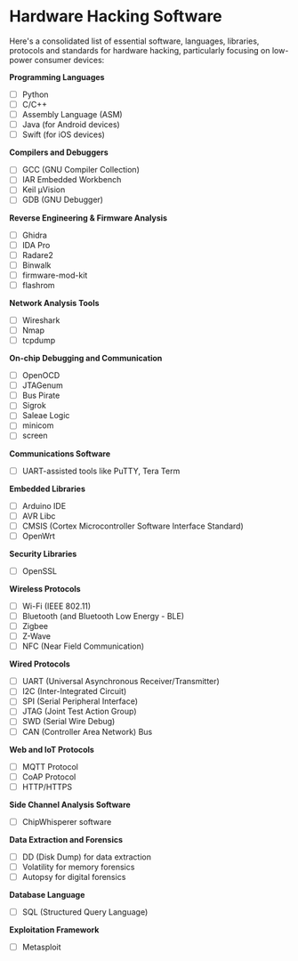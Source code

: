# Hardware Hacking Software

Here's a consolidated list of essential software, languages, libraries, protocols and standards for hardware hacking, particularly focusing on low-power consumer devices:

**Programming Languages**

- [ ] Python
- [ ] C/C++
- [ ] Assembly Language (ASM)
- [ ] Java (for Android devices)
- [ ] Swift (for iOS devices)

**Compilers and Debuggers**

- [ ] GCC (GNU Compiler Collection)
- [ ] IAR Embedded Workbench
- [ ] Keil µVision
- [ ] GDB (GNU Debugger)

**Reverse Engineering & Firmware Analysis**

- [ ] Ghidra
- [ ] IDA Pro
- [ ] Radare2
- [ ] Binwalk
- [ ] firmware-mod-kit
- [ ] flashrom

**Network Analysis Tools**

- [ ] Wireshark
- [ ] Nmap
- [ ] tcpdump

**On-chip Debugging and Communication**

- [ ] OpenOCD
- [ ] JTAGenum
- [ ] Bus Pirate
- [ ] Sigrok
- [ ] Saleae Logic
- [ ] minicom
- [ ] screen

**Communications Software**

- [ ] UART-assisted tools like PuTTY, Tera Term

**Embedded Libraries**

- [ ] Arduino IDE
- [ ] AVR Libc
- [ ] CMSIS (Cortex Microcontroller Software Interface Standard)
- [ ] OpenWrt

**Security Libraries**

- [ ] OpenSSL

**Wireless Protocols**

- [ ] Wi-Fi (IEEE 802.11)
- [ ] Bluetooth (and Bluetooth Low Energy - BLE)
- [ ] Zigbee
- [ ] Z-Wave
- [ ] NFC (Near Field Communication)

**Wired Protocols**

- [ ] UART (Universal Asynchronous Receiver/Transmitter)
- [ ] I2C (Inter-Integrated Circuit)
- [ ] SPI (Serial Peripheral Interface)
- [ ] JTAG (Joint Test Action Group)
- [ ] SWD (Serial Wire Debug)
- [ ] CAN (Controller Area Network) Bus

**Web and IoT Protocols**

- [ ] MQTT Protocol
- [ ] CoAP Protocol
- [ ] HTTP/HTTPS

**Side Channel Analysis Software**

- [ ] ChipWhisperer software

**Data Extraction and Forensics**

- [ ] DD (Disk Dump) for data extraction
- [ ] Volatility for memory forensics
- [ ] Autopsy for digital forensics

**Database Language**

- [ ] SQL (Structured Query Language)

**Exploitation Framework**

- [ ] Metasploit
